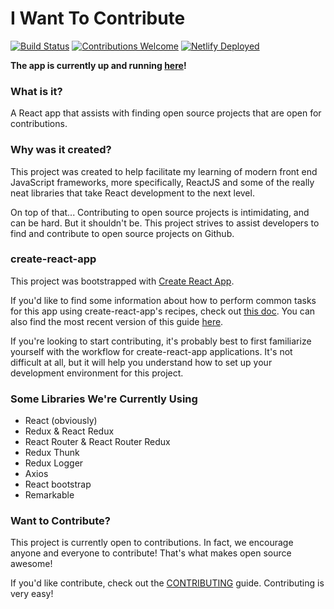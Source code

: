 # I Want To Contribute

[![Build Status][build-status-badge]](https://travis-ci.org/tmobaird/i-want-to-contribute)
[![Contributions Welcome][contributing-badge]](CONTRIBUTING.md)
[![Netlify Deployed][netlify-deployed-badge]](https://i-want-to-contribute.netlify.com/)

**The app is currently up and running [here](https://i-want-to-contribute.netlify.com/)!**

### What is it?
A React app that assists with finding open source projects that are open for contributions.

### Why was it created?

This project was created to help facilitate my learning of modern front end JavaScript frameworks, more specifically, ReactJS and some of the really neat libraries that take React development to the next level.

On top of that... Contributing to open source projects is intimidating, and can be hard. But it shouldn't be. This project strives to assist developers to find and contribute to open source projects on Github.

### create-react-app

This project was bootstrapped with [Create React App](https://github.com/facebookincubator/create-react-app).

If you'd like to find some information about how to perform common tasks for this app
using create-react-app's recipes, check out [this doc]().
You can also find the most recent version of this guide [here](https://github.com/facebookincubator/create-react-app/blob/master/packages/react-scripts/template/README.md).

If you're looking to start contributing, it's probably best to first familiarize yourself with the workflow for create-react-app applications. It's not difficult at all, but it will help you understand how to set up your development environment for this project.

### Some Libraries We're Currently Using

- React (obviously)
- Redux & React Redux
- React Router & React Router Redux
- Redux Thunk
- Redux Logger
- Axios
- React bootstrap
- Remarkable

### Want to Contribute?

This project is currently open to contributions. In fact, we encourage anyone and everyone to contribute! That's what makes open source awesome!

If you'd like contribute, check out the [CONTRIBUTING](https://github.com/tmobaird/i-want-to-contribute/blob/master/CONTRIBUTING.md) guide. Contributing is very easy!

[build-status-badge]: https://travis-ci.org/tmobaird/i-want-to-contribute.svg?branch=master
[contributing-badge]: https://img.shields.io/badge/contributions-welcome!-4BADFF.svg
[netlify-deployed-badge]: https://img.shields.io/badge/netlify-deployed-00ad9f.svg
